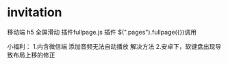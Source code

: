 # invitation
移动端 h5 全屏滑动 插件fullpage.js 插件
$(".pages").fullpage({})调用

小福利：
1.内含微信端 添加音频无法自动播放 解决方法
2.安卓下，软键盘出现导致布局上移的修正
